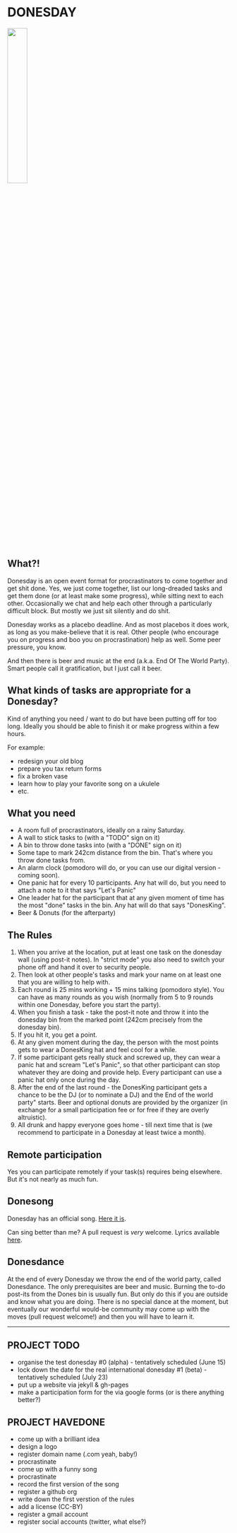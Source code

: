 # DONESDAY

<img src="https://cdn.rawgit.com/donesday/donesday/master/branding/logo.svg" width="30%" />

## What?!

Donesday is an open event format for procrastinators to come together and get shit done. Yes, we just come together, list our long-dreaded tasks and get them done (or at least make some progress), while sitting next to each other. Occasionally we chat and help each other through a particularly difficult block. But mostly we just sit silently and do shit.

Donesday works as a placebo deadline. And as most placebos it does work, as long as you make-believe that it is real. Other people (who encourage you on progress and boo you on procrastination) help as well. Some peer pressure, you know.

And then there is beer and music at the end (a.k.a. End Of The World Party). Smart people call it gratification, but I just call it beer.

## What kinds of tasks are appropriate for a Donesday?

Kind of anything you need / want to do but have been putting off for too long.
Ideally you should be able to finish it or make progress within a few hours.

For example:

* redesign your old blog
* prepare you tax return forms
* fix a broken vase
* learn how to play your favorite song on a ukulele
* etc.

## What you need

* A room full of procrastinators, ideally on a rainy Saturday.
* A wall to stick tasks to (with a "TODO" sign on it)
* A bin to throw done tasks into (with a "DONE" sign on it)
* Some tape to mark 242cm distance from the bin. That's where you throw done tasks from.
* An alarm clock (pomodoro will do, or you can use our digital version - coming soon).
* One panic hat for every 10 participants. Any hat will do, but you need to attach a note to it that says "Let's Panic"
* One leader hat for the participant that at any given moment of time has the most "done" tasks in the bin. Any hat will do that says "DonesKing".
* Beer & Donuts (for the afterparty)

## The Rules

1. When you arrive at the location, put at least one task on the donesday wall (using post-it notes). In "strict mode" you also need to switch your phone off and hand it over to security people.
2. Then look at other people's tasks and mark your name on at least one that you are willing to help with.
3. Each round is 25 mins working + 15 mins talking (pomodoro style). You can have as many rounds as you wish (normally from 5 to 9 rounds within one Donesday, before you start the party).
4. When you finish a task - take the post-it note and throw it into the donesday bin from the marked point (242cm precisely from the donesday bin). 
5. If you hit it, you get a point.
6. At any given moment during the day, the person with the most points gets to wear a DonesKing hat and feel cool for a while.
7. If some participant gets really stuck and screwed up, they can wear a panic hat and scream "Let's Panic", so that other participant can stop whatever they are doing and provide help. Every participant can use a panic hat only once during the day. 
8. After the end of the last round - the DonesKing participant gets a chance to be the DJ (or to nominate a DJ) and the End of the world party" starts. Beer and optional donuts are provided by the organizer (in exchange for a small participation fee or for free if they are overly altruistic).
9. All drunk and happy everyone goes home - till next time that is (we recommend to participate in a Donesday at least twice a month).

## Remote participation

Yes you can participate remotely if your task(s) requires being elsewhere. But it's not nearly as much fun.

## Donesong
Donesday has an official song. [Here it is](https://soundcloud.com/george-strakhov/donesong).

Can sing better than me? A pull request is _very_ welcome.
Lyrics available [here](https://raw.githubusercontent.com/donesday/donesday/master/song/donesong-text.md).

## Donesdance
At the end of every Donesday we throw the end of the world party, called Donesdance.
The only prerequisites are beer and music.
Burning the to-do post-its from the Dones bin is usually fun. But only do this if you are outside and know what you are doing.
There is no special dance at the moment, but eventually our wonderful would-be community may come up with the moves (pull request welcome!) and then you will have to learn it.

------------------

## PROJECT TODO

* organise the test donesday #0 (alpha) - tentatively scheduled (June 15)
* lock down the date for the real international donesday #1 (beta) - tentatively scheduled (July 23)
* put up a website via jekyll & gh-pages
* make a participation form for the via google forms (or is there anything better?)

## PROJECT HAVEDONE

* come up with a brilliant idea
* design a logo
* register domain name (.com yeah, baby!)
* procrastinate
* come up with a funny song
* procrastinate
* record the first version of the song
* register a github org
* write down the first verstion of the rules
* add a license (CC-BY)
* register a gmail account
* register social accounts (twitter, what else?)
